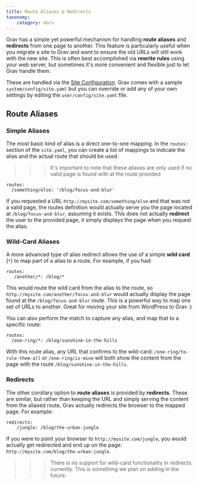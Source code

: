```yaml
---
title: Route Aliases & Redirects
taxonomy:
    category: docs
---
```


Grav has a simple yet powerful mechanism for handling **route aliases** and **redirects** from one page to another. This feature is particularly useful when you migrate a site to Grav and want to ensure the old URLs will still work with the new site. This is often best accomplished via **rewrite rules** using your web server, but sometimes it's more convenient and flexible just to let Grav handle them.

These are handled via the [Site Configuration](http://localhost/grav-learn/basics/grav-configuration#site-configuration). Grav comes with a sample `system/config/site.yaml` but you can override or add any of your own settings by editing the `user/config/site.yaml` file.

## Route Aliases

### Simple Aliases

The most basic kind of alias is a direct one-to-one mapping. In the `routes:` section of the `site.yaml`, you can create a list of mappings to indicate the alias and the actual route that should be used.

>>> It's important to note that these aliases are only used if no valid page is found with at the route provided

```
routes:
  /something/else: '/blog/focus-and-blur'
```

If you requested a URL `http://mysite.com/something/else` and that was not a valid page, the routes definition would actually serve you the page located at `/blog/focus-and-blur`, assuming it exists. This does not actually **redirect** the user to the provided page, it simply displays the page when you request the alias.

### Wild-Card Aliases

A more advanced type of alias redirect allows the use of a simple **wild card** (`*`) to map part of a alias to a route.  For example, if you had:

```
routes:
   /another/*: /blog/*
```

This would route the wild card from the alias to the route, so `http://mysite.com/another/focus-and-blur` would actually display the page found at the `/blog/focus-and-blur` route. This is a powerful way to map one set of URLs to another. Great for moving your site from WordPress to Grav :)

You can also perform the match to capture any alias, and map that to a specific route:

```
routes:
  /one-ring/*: /blog/sunshine-in-the-hills
```

With this route alias, any URL that confirms to the wild-card: `/one-ring/to-rule-them-all` or `/one-ring/is-mine` will both show the content from the page with the route `/blog/sunshine-in-the-hills`.

### Redirects

The other corollary option to **route aliases** is provided by **redirects**. These are similar, but rather than keeping the URL and simply serving the content from the aliased route, Grav actually redirects the browser to the mapped page. For example:

```
redirects:
    /jungle: /blog/the-urban-jungle
```

If you were to point your browser to `http://mysite.com/jungle`, you would actually get redirected and end up on the page: `http://mysite.com/blog/the-urban-jungle`.

>>> There is no support for wild-card functionality in redirects currently. This is something we plan on adding in the future.

